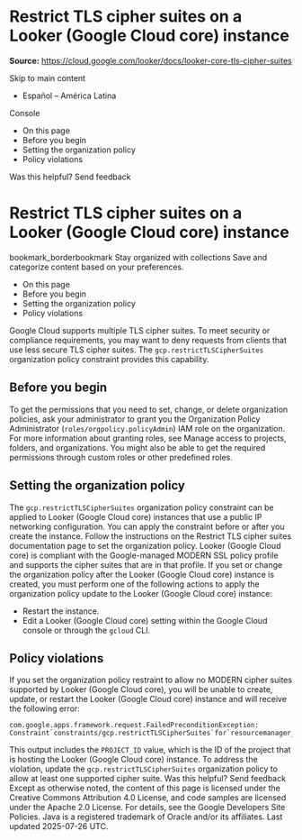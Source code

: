 # Restrict TLS cipher suites on a Looker (Google Cloud core) instance

**Source:** https://cloud.google.com/looker/docs/looker-core-tls-cipher-suites

Skip to main content 
  * Español – América Latina

Console 


  * On this page
  * Before you begin
  * Setting the organization policy
  * Policy violations




Was this helpful?
Send feedback 
#  Restrict TLS cipher suites on a Looker (Google Cloud core) instance
bookmark_borderbookmark Stay organized with collections  Save and categorize content based on your preferences.
  * On this page
  * Before you begin
  * Setting the organization policy
  * Policy violations


Google Cloud supports multiple TLS cipher suites. To meet security or compliance requirements, you may want to deny requests from clients that use less secure TLS cipher suites.
The `gcp.restrictTLSCipherSuites` organization policy constraint provides this capability.
## Before you begin
To get the permissions that you need to set, change, or delete organization policies, ask your administrator to grant you the Organization Policy Administrator  (`roles/orgpolicy.policyAdmin`) IAM role on the organization. For more information about granting roles, see Manage access to projects, folders, and organizations. 
You might also be able to get the required permissions through custom roles or other predefined roles. 
## Setting the organization policy
The `gcp.restrictTLSCipherSuites` organization policy constraint can be applied to Looker (Google Cloud core) instances that use a public IP networking configuration.
You can apply the constraint before or after you create the instance.
Follow the instructions on the Restrict TLS cipher suites documentation page to set the organization policy. Looker (Google Cloud core) is compliant with the Google-managed MODERN SSL policy profile and supports the cipher suites that are in that profile.
If you set or change the organization policy after the Looker (Google Cloud core) instance is created, you must perform one of the following actions to apply the organization policy update to the Looker (Google Cloud core) instance:
  * Restart the instance.
  * Edit a Looker (Google Cloud core) setting within the Google Cloud console or through the `gcloud` CLI.


## Policy violations
If you set the organization policy restraint to allow no MODERN cipher suites supported by Looker (Google Cloud core), you will be unable to create, update, or restart the Looker (Google Cloud core) instance and will receive the following error:
```
com.google.apps.framework.request.FailedPreconditionException:
Constraint`constraints/gcp.restrictTLSCipherSuites`for`resourcemanager_projects``PROJECT_ID`
```

This output includes the `PROJECT_ID` value, which is the ID of the project that is hosting the Looker (Google Cloud core) instance.
To address the violation, update the `gcp.restrictTLSCipherSuites` organization policy to allow at least one supported cipher suite.
Was this helpful?
Send feedback 
Except as otherwise noted, the content of this page is licensed under the Creative Commons Attribution 4.0 License, and code samples are licensed under the Apache 2.0 License. For details, see the Google Developers Site Policies. Java is a registered trademark of Oracle and/or its affiliates.
Last updated 2025-07-26 UTC.


